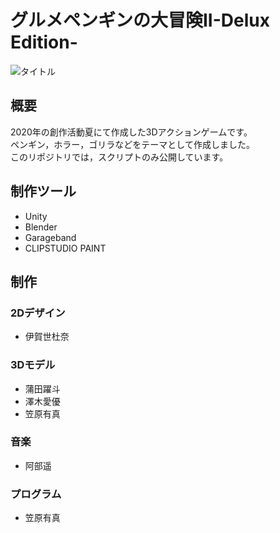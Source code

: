 # グルメペンギンの大冒険II-Delux Edition-
![タイトル](title.png)
## 概要
2020年の創作活動夏にて作成した3Dアクションゲームです。  
ペンギン，ホラー，ゴリラなどをテーマとして作成しました。  
このリポジトリでは，スクリプトのみ公開しています。

## 制作ツール
* Unity
* Blender
* Garageband
* CLIPSTUDIO PAINT

## 制作
### 2Dデザイン
* 伊賀世杜奈
### 3Dモデル
* 蒲田躍斗
* 澤木愛優
* 笠原有真
### 音楽
* 阿部遥
### プログラム
* 笠原有真
